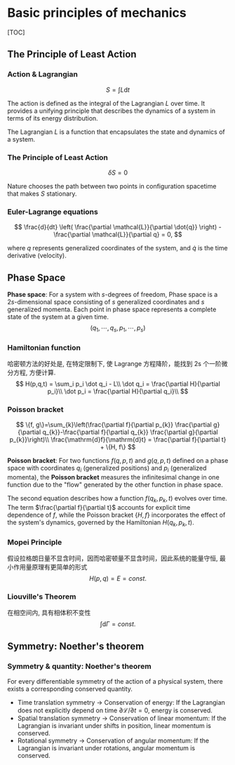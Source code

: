 # Basic principles of mechanics

[TOC]

## The Principle of Least Action

### Action & Lagrangian

$$
S = \int L \mathrm{d} t
$$

The action is defined as the integral of the Lagrangian $L$ over time. It provides a unifying principle that describes the dynamics of a system in terms of its energy distribution.

The Lagrangian $L$ is a function that encapsulates the state and dynamics of a system.

### The Principle of Least Action

$$
\delta S = 0
$$



Nature chooses the path between two points in configuration spacetime that makes $S$ stationary.

### Euler-Lagrange equations

$$
\frac{d}{dt} \left( \frac{\partial \mathcal{L}}{\partial \dot{q}} \right) - \frac{\partial \mathcal{L}}{\partial q} = 0,
$$

where $q$ represents generalized coordinates of the system, and $\dot{q}$ is the time derivative (velocity).

## Phase Space

**Phase space**: For a system with $s$-degrees of freedom, Phase space is a $2s$-dimensional space consisting of $s$ generalized coordinates and $s$ generalized momenta. Each point in phase space represents a complete state of the system at a given time.
$$
(q_1, \cdots, q_s, p_1, \cdots, p_s)
$$

### Hamiltonian function

哈密顿方法的好处是, 在特定限制下, 使 Lagrange 方程降阶，能找到 2s 个一阶微分方程, 方便计算. 
$$
H(p,q,t) = \sum_i p_i \dot q_i - L\\
\dot q_i = \frac{\partial H}{\partial p_i}\\
\dot p_i = \frac{\partial H}{\partial q_i}\\
$$

### Poisson bracket

$$
\{f, g\}=\sum_{k}\left(\frac{\partial f}{\partial p_{k}} \frac{\partial g}{\partial q_{k}}-\frac{\partial f}{\partial q_{k}} \frac{\partial g}{\partial p_{k}}\right)\\
\frac{\mathrm{d}f}{\mathrm{d}t} = \frac{\partial f}{\partial t} + \{H, f\}
$$

**Poisson bracket**: For two functions $f(q, p, t)$ and $g(q, p, t)$ defined on a phase space with coordinates $q_i$ (generalized positions) and $p_i$ (generalized momenta), the **Poisson bracket** measures the infinitesimal change in one function due to the "flow" generated by the other function in phase space.

The second equation describes how a function $f(q_k, p_k, t)$ evolves over time. The term $\frac{\partial f}{\partial t}$ accounts for explicit time dependence of $f$, while the Poisson bracket $\{H, f\}$ incorporates the effect of the system's dynamics, governed by the Hamiltonian $H(q_k, p_k, t)$.

### Mopei Principle

假设拉格朗日量不显含时间，因而哈密顿量不显含时间，因此系统的能量守恒, 最小作用量原理有更简单的形式
$$
H(p, q) = E = const.
$$

### Liouville's Theorem

在相空间内, 具有相体积不变性
$$
\int \mathrm{d} \Gamma = const.
$$


## Symmetry: Noether's theorem

### Symmetry & quantity: Noether's theorem

For every differentiable symmetry of the action of a physical system, there exists a corresponding conserved quantity.

- Time translation symmetry → Conservation of energy: If the Lagrangian does not explicitly depend on time $\partial \mathcal{L} / \partial t = 0$, energy is conserved.
- Spatial translation symmetry → Conservation of linear momentum: If the Lagrangian is invariant under shifts in position, linear momentum is conserved.
- Rotational symmetry → Conservation of angular momentum: If the Lagrangian is invariant under rotations, angular momentum is conserved.